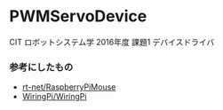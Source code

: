 # PWMServoDevice
CIT ロボットシステム学 2016年度 課題1 デバイスドライバ
### 参考にしたもの
* [rt-net/RaspberryPiMouse](https://github.com/rt-net/RaspberryPiMouse)  
* [WiringPi/WiringPi](https://github.com/WiringPi/WiringPi)
